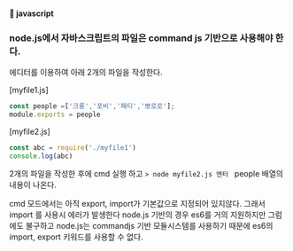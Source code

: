 #### :peach: javascript

### node.js에서 자바스크립트의 파일은 command js 기반으로 사용해야 한다.

에디터를 이용하여 아래 2개의 파일을 작성한다. 

[myfile1.js]
```js
const people =['크롱','포비','패티','뽀로로'];
module.exports = people
```

[myfile2.js]

```js
const abc = require('./myfile1')
console.log(abc)

```
2개의 파일을 작성한 후에 cmd 실행 하고 
``` > node myfile2.js 엔터  ```   people 배열의 내용이 나온다.  

cmd 모드에서는 아직 export, import가 기본값으로 지정되어 있지않다. 그래서 import 를 사용시 에러가 발생한다 
node.js 기반의 경우 es6를 거의 지원하지만 그럼에도 불구하고 node.js는 commandjs 기반 모듈시스템를 사용하기 때문에 es6의 import, export 키워드를 사용할 수 없다.


